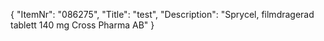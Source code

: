 {
  "ItemNr": "086275",
  "Title": "test",
  "Description": "Sprycel, filmdragerad tablett 140 mg Cross Pharma AB"
}
